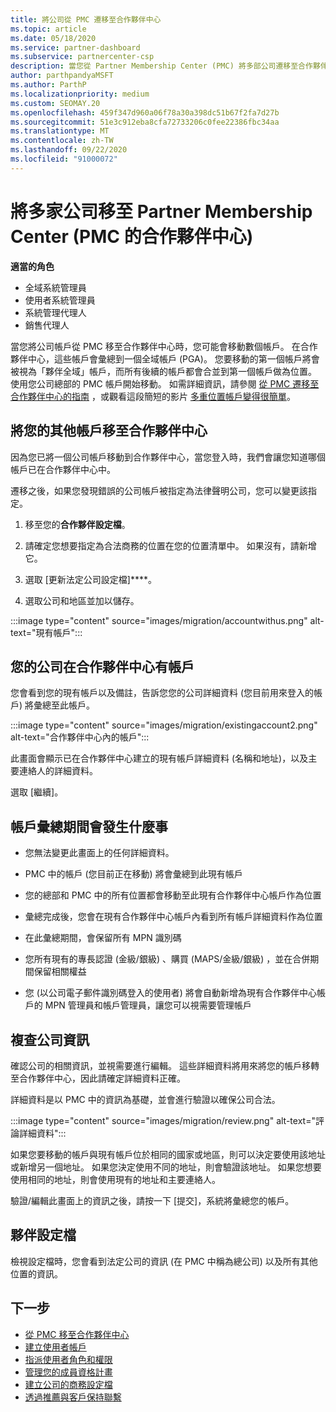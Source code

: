 ```yaml
---
title: 將公司從 PMC 遷移至合作夥伴中心
ms.topic: article
ms.date: 05/18/2020
ms.service: partner-dashboard
ms.subservice: partnercenter-csp
description: 當您從 Partner Membership Center (PMC) 將多部公司遷移至合作夥伴中心並將其合併至合作夥伴通用帳戶時，該怎麼辦。
author: parthpandyaMSFT
ms.author: ParthP
ms.localizationpriority: medium
ms.custom: SEOMAY.20
ms.openlocfilehash: 459f347d960a06f78a30a398dc51b67f2fa7d27b
ms.sourcegitcommit: 51e3c912eba8cfa72733206c0fee22386fbc34aa
ms.translationtype: MT
ms.contentlocale: zh-TW
ms.lasthandoff: 09/22/2020
ms.locfileid: "91000072"
---
```

# <a name="moving-multiple-companies-to-partner-center-from-partner-membership-center-pmc"></a>將多家公司移至 Partner Membership Center (PMC 的合作夥伴中心) 

**適當的角色**

- 全域系統管理員
- 使用者系統管理員
- 系統管理代理人
- 銷售代理人

當您將公司帳戶從 PMC 移至合作夥伴中心時，您可能會移動數個帳戶。 在合作夥伴中心，這些帳戶會彙總到一個全域帳戶 (PGA)。 您要移動的第一個帳戶將會被視為「夥伴全域」帳戶，而所有後續的帳戶都會合並到第一個帳戶做為位置。 使用您公司總部的 PMC 帳戶開始移動。 如需詳細資訊，請參閱 [從 PMC 遷移至合作夥伴中心的指南](guide-to-migration.md) ，或觀看這段簡短的影片 [多重位置帳戶變得很簡單](https://vimeo.com/290335248)。

## <a name="move-your-additional-accounts-into-partner-center"></a>將您的其他帳戶移至合作夥伴中心

因為您已將一個公司帳戶移動到合作夥伴中心，當您登入時，我們會讓您知道哪個帳戶已在合作夥伴中心中。

遷移之後，如果您發現錯誤的公司帳戶被指定為法律聲明公司，您可以變更該指定。

1. 移至您的**合作夥伴設定檔**。

2. 請確定您想要指定為合法商務的位置在您的位置清單中。 如果沒有，請新增它。

3. 選取 [更新法定公司設定檔]****。

4. 選取公司和地區並加以儲存。

:::image type="content" source="images/migration/accountwithus.png" alt-text="現有帳戶":::

## <a name="your-company-has-an-account-in-partner-center"></a>您的公司在合作夥伴中心有帳戶

您會看到您的現有帳戶以及備註，告訴您您的公司詳細資料 (您目前用來登入的帳戶) 將彙總至此帳戶。

:::image type="content" source="images/migration/existingaccount2.png" alt-text="合作夥伴中心內的帳戶":::

此畫面會顯示已在合作夥伴中心建立的現有帳戶詳細資料 (名稱和地址)，以及主要連絡人的詳細資料。

選取 [繼續]。

## <a name="what-happens-during-consolidation-of-accounts"></a>帳戶彙總期間會發生什麼事

- 您無法變更此畫面上的任何詳細資料。

- PMC 中的帳戶 (您目前正在移動) 將會彙總到此現有帳戶

- 您的總部和 PMC 中的所有位置都會移動至此現有合作夥伴中心帳戶作為位置

- 彙總完成後，您會在現有合作夥伴中心帳戶內看到所有帳戶詳細資料作為位置

- 在此彙總期間，會保留所有 MPN 識別碼

- 您所有現有的專長認證 (金級/銀級) 、購買 (MAPS/金級/銀級) ，並在合併期間保留相關權益

- 您 (以公司電子郵件識別碼登入的使用者) 將會自動新增為現有合作夥伴中心帳戶的 MPN 管理員和帳戶管理員，讓您可以視需要管理帳戶

## <a name="review-your-company-information"></a>複查公司資訊

確認公司的相關資訊，並視需要進行編輯。  這些詳細資料將用來將您的帳戶移轉至合作夥伴中心，因此請確定詳細資料正確。

詳細資料是以 PMC 中的資訊為基礎，並會進行驗證以確保公司合法。


:::image type="content" source="images/migration/review.png" alt-text="評論詳細資料":::

如果您要移動的帳戶與現有帳戶位於相同的國家或地區，則可以決定要使用該地址或新增另一個地址。 如果您決定使用不同的地址，則會驗證該地址。 如果您想要使用相同的地址，則會使用現有的地址和主要連絡人。

驗證/編輯此畫面上的資訊之後，請按一下 [提交]，系統將彙總您的帳戶。

## <a name="partner-profile"></a>夥伴設定檔

檢視設定檔時，您會看到法定公司的資訊 (在 PMC 中稱為總公司) 以及所有其他位置的資訊。

## <a name="next-steps"></a>下一步

- [從 PMC 移至合作夥伴中心](move-pmc-pc-map.md)
- [建立使用者帳戶](create-user-accounts-and-set-permissions.md)
- [指派使用者角色和權限](permissions-overview.md)
- [管理您的成員資格計畫](renew-mpn-offers.md)
- [建立公司的商務設定檔](create-a-marketing-profile.md)
- [透過推薦與客戶保持聯繫](manage-leads.md)
